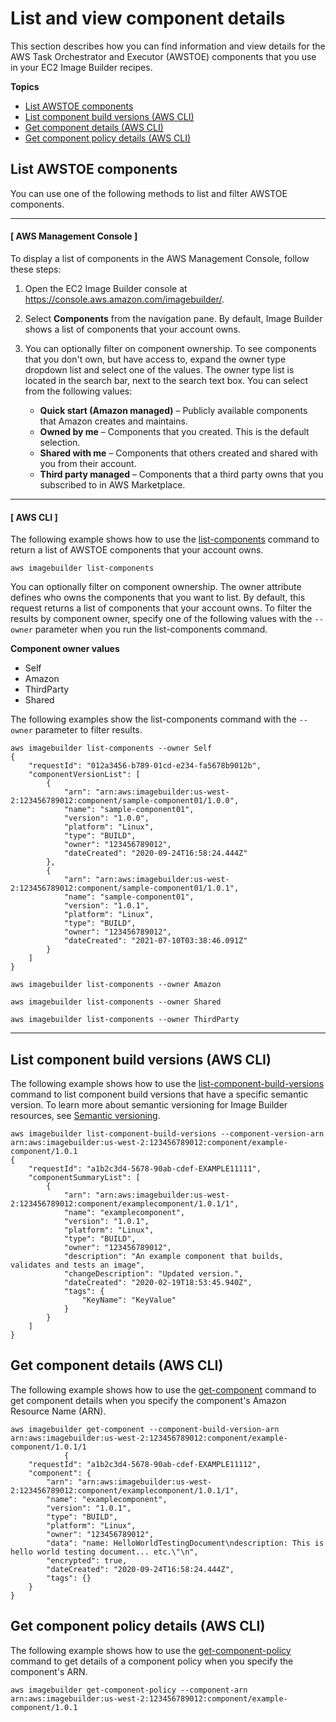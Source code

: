 # List and view component details<a name="component-details"></a>

This section describes how you can find information and view details for the AWS Task Orchestrator and Executor \(AWSTOE\) components that you use in your EC2 Image Builder recipes\.

**Topics**
+ [List AWSTOE components](#list-components)
+ [List component build versions \(AWS CLI\)](#cli-list-component-versions)
+ [Get component details \(AWS CLI\)](#cli-get-component)
+ [Get component policy details \(AWS CLI\)](#cli-get-component-policy)

## List AWSTOE components<a name="list-components"></a>

You can use one of the following methods to list and filter AWSTOE components\.

------
#### [ AWS Management Console ]

To display a list of components in the AWS Management Console, follow these steps:

1. Open the EC2 Image Builder console at [https://console\.aws\.amazon\.com/imagebuilder/](https://console.aws.amazon.com/imagebuilder/)\.

1. Select **Components** from the navigation pane\. By default, Image Builder shows a list of components that your account owns\.

1. You can optionally filter on component ownership\. To see components that you don't own, but have access to, expand the owner type dropdown list and select one of the values\. The owner type list is located in the search bar, next to the search text box\. You can select from the following values:
   + **Quick start \(Amazon managed\)** – Publicly available components that Amazon creates and maintains\.
   + **Owned by me** – Components that you created\. This is the default selection\.
   + **Shared with me** – Components that others created and shared with you from their account\.
   + **Third party managed** – Components that a third party owns that you subscribed to in AWS Marketplace\.

------
#### [ AWS CLI ]

The following example shows how to use the [list\-components](https://awscli.amazonaws.com/v2/documentation/api/latest/reference/imagebuilder/list-components.html) command to return a list of AWSTOE components that your account owns\.

```
aws imagebuilder list-components
```

You can optionally filter on component ownership\. The owner attribute defines who owns the components that you want to list\. By default, this request returns a list of components that your account owns\. To filter the results by component owner, specify one of the following values with the `--owner` parameter when you run the list\-components command\.

**Component owner values**
+ Self
+ Amazon
+ ThirdParty
+ Shared

The following examples show the list\-components command with the `--owner` parameter to filter results\.

```
aws imagebuilder list-components --owner Self
{
    "requestId": "012a3456-b789-01cd-e234-fa5678b9012b",
    "componentVersionList": [
        {
            "arn": "arn:aws:imagebuilder:us-west-2:123456789012:component/sample-component01/1.0.0",
            "name": "sample-component01",
            "version": "1.0.0",
            "platform": "Linux",
            "type": "BUILD",
            "owner": "123456789012",
            "dateCreated": "2020-09-24T16:58:24.444Z"
        },
        {
            "arn": "arn:aws:imagebuilder:us-west-2:123456789012:component/sample-component01/1.0.1",
            "name": "sample-component01",
            "version": "1.0.1",
            "platform": "Linux",
            "type": "BUILD",
            "owner": "123456789012",
            "dateCreated": "2021-07-10T03:38:46.091Z"
        }
    ]
}
```

```
aws imagebuilder list-components --owner Amazon
```

```
aws imagebuilder list-components --owner Shared
```

```
aws imagebuilder list-components --owner ThirdParty
```

------

## List component build versions \(AWS CLI\)<a name="cli-list-component-versions"></a>

The following example shows how to use the [list\-component\-build\-versions](https://awscli.amazonaws.com/v2/documentation/api/latest/reference/imagebuilder/list-component-build-versions.html) command to list component build versions that have a specific semantic version\. To learn more about semantic versioning for Image Builder resources, see [Semantic versioning](ibhow-semantic-versioning.md)\.

```
aws imagebuilder list-component-build-versions --component-version-arn arn:aws:imagebuilder:us-west-2:123456789012:component/example-component/1.0.1
{
    "requestId": "a1b2c3d4-5678-90ab-cdef-EXAMPLE11111",
    "componentSummaryList": [
        {
            "arn": "arn:aws:imagebuilder:us-west-2:123456789012:component/examplecomponent/1.0.1/1",
            "name": "examplecomponent",
            "version": "1.0.1",
            "platform": "Linux",
            "type": "BUILD",
            "owner": "123456789012",
            "description": "An example component that builds, validates and tests an image",
            "changeDescription": "Updated version.",
            "dateCreated": "2020-02-19T18:53:45.940Z",
            "tags": {
                "KeyName": "KeyValue"
            }
        }
    ]
}
```

## Get component details \(AWS CLI\)<a name="cli-get-component"></a>

The following example shows how to use the [get\-component](https://awscli.amazonaws.com/v2/documentation/api/latest/reference/imagebuilder/get-component.html) command to get component details when you specify the component's Amazon Resource Name \(ARN\)\.

```
aws imagebuilder get-component --component-build-version-arn arn:aws:imagebuilder:us-west-2:123456789012:component/example-component/1.0.1/1
			{
    "requestId": "a1b2c3d4-5678-90ab-cdef-EXAMPLE11112",
    "component": {
        "arn": "arn:aws:imagebuilder:us-west-2:123456789012:component/examplecomponent/1.0.1/1",
        "name": "examplecomponent",
        "version": "1.0.1",
        "type": "BUILD",
        "platform": "Linux",
        "owner": "123456789012",
        "data": "name: HelloWorldTestingDocument\ndescription: This is hello world testing document... etc.\"\n",
        "encrypted": true,
        "dateCreated": "2020-09-24T16:58:24.444Z",
        "tags": {}
    }
}
```

## Get component policy details \(AWS CLI\)<a name="cli-get-component-policy"></a>

The following example shows how to use the [get\-component\-policy](https://awscli.amazonaws.com/v2/documentation/api/latest/reference/imagebuilder/get-component-policy.html) command to get details of a component policy when you specify the component's ARN\.

```
aws imagebuilder get-component-policy --component-arn arn:aws:imagebuilder:us-west-2:123456789012:component/example-component/1.0.1
```